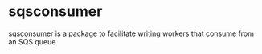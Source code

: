 # sqsconsumer

sqsconsumer is a package to facilitate writing workers that consume from an SQS queue

